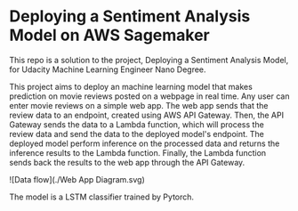 # Deploying a Sentiment Analysis Model on AWS Sagemaker

This repo is a solution to the project, Deploying a Sentiment Analysis Model, for Udacity Machine Learning Engineer Nano Degree.

This project aims to deploy an machine learning model that makes prediction on movie reviews posted on a webpage in real time. Any user can enter movie reviews on a simple web app. The web app sends that the review data to an endpoint, created using AWS API Gateway. Then, the API Gateway sends the data to a Lambda function, which will process the review data and send the data to the deployed model's endpoint. The deployed model perform inference on the processed data and returns the inference results to the Lambda function. Finally, the Lambda function sends back the results to the web app through the API Gateway.

![Data flow](./Web App Diagram.svg)


The model is a LSTM classifier trained by Pytorch.
